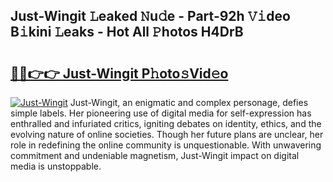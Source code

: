 ## Just-Wingit 𝙻eaked 𝙽u𝚍e - Part-92h 𝚅𝚒deo B𝚒kini 𝙻eaks - Hot All 𝙿hotos H4DrB

# <h2><a href="http://ld30fr.urlbe.top/?page=Just-Wingit">🔗🔗👉👉 Just-Wingit P𝚑oto𝚜Vid𝚎o</a></h2>

[![Just-Wingit](https://i.imgur.com/eBuTRDB.gif)](http://ld30fr.urlbe.top/?page=Just-Wingit)
Just-Wingit, an enigmatic and complex personage, defies simple labels. Her pioneering use of digital media for self-expression has enthralled and infuriated critics, igniting debates on identity, ethics, and the evolving nature of online societies. Though her future plans are unclear, her role in redefining the online community is unquestionable. With unwavering commitment and undeniable magnetism, Just-Wingit impact on digital media is unstoppable.
